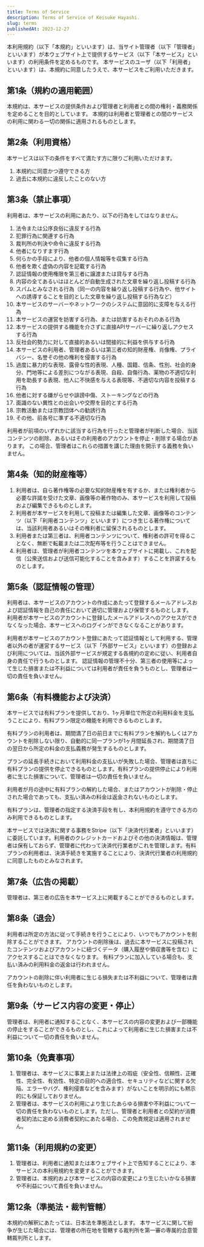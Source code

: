 ```yaml
---
title: Terms of Service
description: Terms of Service of Keisuke Hayashi.
slug: terms
publishedAt: 2023-12-27
---
```


本利用規約（以下「本規約」といいます）は、当サイト管理者（以下「管理者」といいます）が本ウェブサイト上で提供するサービス（以下「本サービス」といいます）の利用条件を定めるものです。
本サービスのユーザ（以下「利用者」といいます）は、本規約に同意したうえで、本サービスをご利用いただきます。

## 第1条（規約の適用範囲）

本規約は、本サービスの提供条件および管理者と利用者との間の権利・義務関係を定めることを目的としています。
本規約は利用者と管理者との間のサービスの利用に関わる一切の関係に適用されるものとします。

## 第2条（利用資格）

本サービスは以下の条件をすべて満たす方に限りご利用いただけます。

1. 本規約に同意かつ遵守できる方
2. 過去に本規約に違反したことのない方

## 第3条（禁止事項）

利用者は、本サービスの利用にあたり、以下の行為をしてはなりません。

1. 法令または公序良俗に違反する行為
2. 犯罪行為に関連する行為
3. 裁判所の判決や命令に違反する行為
4. 他者になりすます行為
5. 何らかの手段により、他者の個人情報等を収集する行為
6. 他者を欺く虚偽の内容を記載する行為
7. 認証情報の使用権限を第三者に譲渡または貸与する行為
8. 内容の全てあるいはほとんどが自動生成された文章を繰り返し投稿する行為
9. スパムとみなされる行為（同一の内容を繰り返し投稿する行為や、他サイトへの誘導することを目的とした文章を繰り返し投稿する行為など）
10. 本サービスのサーバーやネットワークのシステムに意図的に支障を与える行為
11. 本サービスの運営を妨害する行為、または妨害するおそれのある行為
12. 本サービスの提供する機能を介さずに直接APIサーバーに繰り返しアクセスする行為
13. 反社会的勢力に対して直接的あるいは間接的に利益を供与する行為
14. 本サービスの利用者、管理者あるいは第三者の知的財産権、肖像権、プライバシー、名誉その他の権利を侵害する行為
15. 過度に暴力的な表現、露骨な性的表現、人種、国籍、信条、性別、社会的身分、門地等による差別につながる表現、自殺、自傷行為、薬物の不適切な利用を助長する表現、他人に不快感を与える表現等、不適切な内容を投稿する行為
16. 他者に対する嫌がらせや誹謗中傷、ストーキングなどの行為
17. 面識のない異性との出会いや交際を目的とする行為
18. 宗教活動または宗教団体への勧誘行為
19. その他、前各号に準ずる不適切な行為

利用者が前項のいずれかに該当する行為を行ったと管理者が判断した場合、当該コンテンツの削除、あるいはその利用者のアカウントを停止・削除する場合があります。
この場合、管理者はこれらの措置を講じた理由を開示する義務を負いません。

## 第4条（知的財産権等）

1. 利用者は、自ら著作権等の必要な知的財産権を有するか、または権利者から必要な許諾を受けた文章、画像等の著作物のみ、本サービスを利用して投稿および編集できるものとします。
2. 利用者が本サービスを利用して投稿または編集した文章、画像等のコンテンツ（以下「利用者コンテンツ」といいます）につき生じる著作権については、当該利用者あるいはその権利者に留保されるものとします。
3. 利用者または第三者は、利用者コンテンツについて、権利者の許可を得ることなく、無断で転載または二次配布等を行うことはできません。
4. 利用者は、管理者が利用者コンテンツを本ウェブサイトに掲載し、これを配信（公衆送信および送信可能化することを含みます）することを許諾するものとします。

## 第5条（認証情報の管理）

利用者は、本サービスのアカウントの作成にあたって登録するメールアドレスおよび認証情報を自己の責任において適切に管理および保管するものとします。
利用者が本サービスのアカウントに登録したメールアドレスへのアクセスができなくなった場合、本サービスへのログインができなくなることがあります。

利用者が本サービスのアカウント登録にあたって認証情報として利用する、管理者以外の者が運営するサービス（以下「外部サービス」といいます）の登録および利用については、当該外部サービスが規定する各規約の定めに従い、利用者自身の責任で行うものとします。
認証情報の管理不十分、第三者の使用等によって生じた損害または不利益については利用者が責任を負うものとし、管理者は一切の責任を負いません。

## 第6条（有料機能および決済）

本サービスでは有料プランを提供しており、1ヶ月単位で所定の利用料金を支払うことにより、有料プラン限定の機能を利用できるものとします。

有料プランの利用者は、期間満了日の前日までに有料プランを解約もしくはアカウントを削除しない限り、自動的に同一プランが1ヶ月間延長され、期間満了日の翌日から所定の料金の支払義務が発生するものとします。

プランの延長手続きにおいて利用料金の支払いが失敗した場合、管理者は直ちに有料プランの提供を停止できるものとします。有料プランの提供停止により利用者に生じた損害について、管理者は一切の責任を負いません。

利用者が月の途中に有料プランの解約した場合、またはアカウントが削除・停止された場合であっても、支払い済みの料金は返金されないものとします。

有料プランは、管理者の指定する決済手段を有し、本利用規約を遵守できる方のみ利用できるものとします。

本サービスでは決済に関する事務をStripe（以下「決済代行業者」といいます）に委託しています。利用者のクレジットカードおよびその他の決済情報は、管理者は保有しておらず、管理者に代わって決済代行業者がこれを管理します。有料プランの利用者は、決済手続きを実施することにより、決済代行業者の利用規約に同意したものとみなされます。

## 第7条（広告の掲載）

管理者は、第三者の広告を本サービス上に掲載することができるものとします。

## 第8条（退会）

利用者は所定の方法に従って手続きを行うことにより、いつでもアカウントを削除することができます。
アカウントの削除後は、過去に本サービスに投稿されたコンテンツおよびアカウントに紐づくデータ（購入履歴や領収書等を含む）にアクセスすることはできなくなります。
有料プランに加入している場合も、支払い済みの利用料金の返金は行われません。

アカウントの削除に伴い利用者に生じる損失または不利益について、管理者は責任を負わないものとします。

## 第9条（サービス内容の変更・停止）

管理者は、利用者に通知することなく、本サービスの内容の変更および一部機能の停止をすることができるものとし、これによって利用者に生じた損害または不利益について一切の責任を負いません。

## 第10条（免責事項）

1. 管理者は、本サービスに事実上または法律上の瑕疵（安全性、信頼性、正確性、完全性、有効性、特定の目的への適合性、セキュリティなどに関する欠陥、エラーやバグ、権利侵害などを含みます）がないことを明示的にも黙示的にも保証しておりません。
2. 管理者は、本サービスの利用により生じたあらゆる損害や不利益について一切の責任を負わないものとします。ただし、管理者と利用者との契約が消費者契約法に定める消費者契約にあたる場合、この免責規定は適用されません。

## 第11条（利用規約の変更）

1. 管理者は、利用者に通知または本ウェブサイト上で告知することにより、本サービスの本利用規約を変更することができます。
2. 管理者は、本規約および本サービスの内容の変更により生じたいかなる損害や不利益について責任を負いません。

## 第12条（準拠法・裁判管轄）

本規約の解釈にあたっては、日本法を準拠法とします。
本サービスに関して紛争が生じた場合には、管理者の所在地を管轄する裁判所を第一審の専属的合意管轄裁判所とします。
